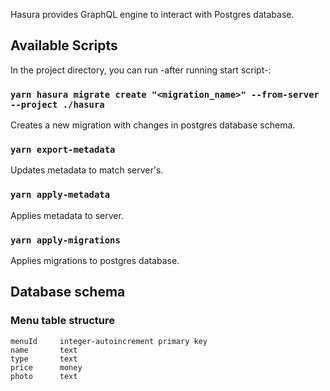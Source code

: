 Hasura provides GraphQL engine to interact with Postgres database.

## Available Scripts

In the project directory, you can run -after running start script-:

### `yarn hasura migrate create "<migration_name>" --from-server --project ./hasura`

Creates a new migration with changes in postgres database schema.

### `yarn export-metadata`

Updates metadata to match server's.

### `yarn apply-metadata`

Applies metadata to server.

### `yarn apply-migrations`

Applies migrations to postgres database.

## Database schema

### Menu table structure

```
menuId     integer-autoincrement primary key
name       text
type       text
price      money
photo      text
```
